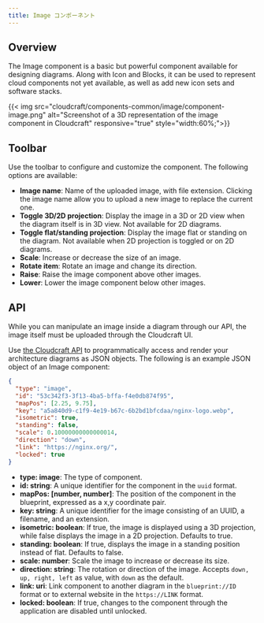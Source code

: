 ```yaml
---
title: Image コンポーネント
---
```


## Overview

The Image component is a basic but powerful component available for designing diagrams. Along with Icon and Blocks, it can be used to represent cloud components not yet available, as well as add new icon sets and software stacks.

{{< img src="cloudcraft/components-common/image/component-image.png" alt="Screenshot of a 3D representation of the image component in Cloudcraft" responsive="true" style="width:60%;">}}

## Toolbar

Use the toolbar to configure and customize the component. The following options are available:

- **Image name**: Name of the uploaded image, with file extension. Clicking the image name allow you to upload a new image to replace the current one.
- **Toggle 3D/2D projection**: Display the image in a 3D or 2D view when the diagram itself is in 3D view. Not available for 2D diagrams.
- **Toggle flat/standing projection**: Display the image flat or standing on the diagram. Not available when 2D projection is toggled or on 2D diagrams.
- **Scale**: Increase or decrease the size of an image.
- **Rotate item**: Rotate an image and change its direction.
- **Raise**: Raise the image component above other images.
- **Lower**: Lower the image component below other images.

## API

<div class ="alert alert-info">
  <p>While you can manipulate an image inside a diagram through our API, the image itself must be uploaded through the Cloudcraft UI.</p>
</div>

Use [the Cloudcraft API][1] to programmatically access and render your architecture diagrams as JSON objects. The following is an example JSON object of an Image component:

```json
{
  "type": "image",
  "id": "53c342f3-3f13-4ba5-bffa-f4e0db874f95",
  "mapPos": [2.25, 9.75],
  "key": "a5a840d9-c1f9-4e19-b67c-6b2bd1bfcdaa/nginx-logo.webp",
  "isometric": true,
  "standing": false,
  "scale": 0.10000000000000014,
  "direction": "down",
  "link": "https://nginx.org/",
  "locked": true
}
```

- **type: image**: The type of component.
- **id: string**: A unique identifier for the component in the `uuid` format.
- **mapPos: [number, number]**: The position of the component in the blueprint, expressed as a x,y coordinate pair.
- **key: string**: A unique identifier for the image consisting of an UUID, a filename, and an extension.
- **isometric: boolean**: If true, the image is displayed using a 3D projection, while false displays the image in a 2D projection. Defaults to true.
- **standing: boolean**: If true, displays the image in a standing position instead of flat. Defaults to false.
- **scale: number**: Scale the image to increase or decrease its size.
- **direction: string**: The rotation or direction of the image. Accepts `down, up, right, left` as value, with `down` as the default.
- **link: uri**: Link component to another diagram in the `blueprint://ID` format or to external website in the `https://LINK` format.
- **locked: boolean**: If true, changes to the component through the application are disabled until unlocked.

[1]: https://developers.cloudcraft.co/
